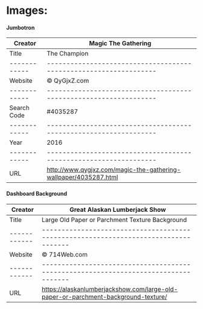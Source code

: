 # Images:

#### Jumbotron
|Creator     | Magic The Gathering                                             |
|------------|-----------------------------------------------------------------|
|Title       | The Champion                                                    |
|------------|-----------------------------------------------------------------|
|Website     | © QyGjxZ.com                                                    |
|------------|-----------------------------------------------------------------|
|Search Code | #4035287                                                        |
|------------|-----------------------------------------------------------------|
|Year        | 2016                                                            |
|------------|-----------------------------------------------------------------|
|URL         | http://www.qygjxz.com/magic-the-gathering-wallpaper/4035287.html|


#### Dashboard Background
|Creator     | Great Alaskan Lumberjack Show                                                     |
|------------|-----------------------------------------------------------------------------------|
|Title       | Large Old Paper or Parchment Texture Background                                   |
|------------|-----------------------------------------------------------------------------------|
|Website     | © 714Web.com                                                                      |
|------------|-----------------------------------------------------------------------------------|
|URL         | https://alaskanlumberjackshow.com/large-old-paper-or-parchment-background-texture/|